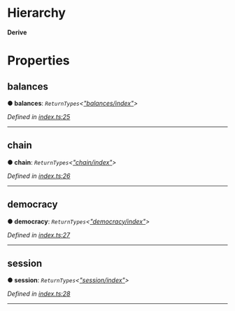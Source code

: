 

# Hierarchy

**Derive**

# Properties

<a id="balances"></a>

##  balances

**● balances**: *`ReturnTypes`<[&quot;balances/index&quot;](../modules/_balances_index_.md)>*

*Defined in [index.ts:25](https://github.com/polkadot-js/api/blob/2a2df9a/packages/api-derive/src/index.ts#L25)*

___
<a id="chain"></a>

##  chain

**● chain**: *`ReturnTypes`<[&quot;chain/index&quot;](../modules/_chain_index_.md)>*

*Defined in [index.ts:26](https://github.com/polkadot-js/api/blob/2a2df9a/packages/api-derive/src/index.ts#L26)*

___
<a id="democracy"></a>

##  democracy

**● democracy**: *`ReturnTypes`<[&quot;democracy/index&quot;](../modules/_democracy_index_.md)>*

*Defined in [index.ts:27](https://github.com/polkadot-js/api/blob/2a2df9a/packages/api-derive/src/index.ts#L27)*

___
<a id="session"></a>

##  session

**● session**: *`ReturnTypes`<[&quot;session/index&quot;](../modules/_session_index_.md)>*

*Defined in [index.ts:28](https://github.com/polkadot-js/api/blob/2a2df9a/packages/api-derive/src/index.ts#L28)*

___

